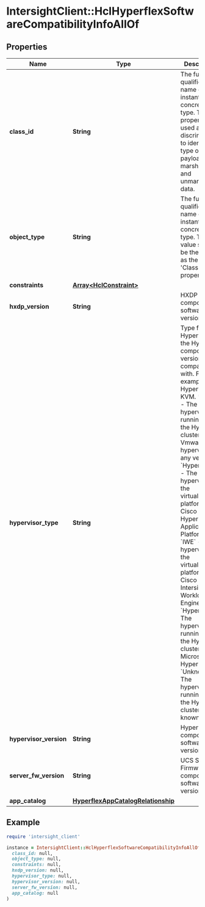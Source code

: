 # IntersightClient::HclHyperflexSoftwareCompatibilityInfoAllOf

## Properties

| Name | Type | Description | Notes |
| ---- | ---- | ----------- | ----- |
| **class_id** | **String** | The fully-qualified name of the instantiated, concrete type. This property is used as a discriminator to identify the type of the payload when marshaling and unmarshaling data. | [default to &#39;hcl.HyperflexSoftwareCompatibilityInfo&#39;] |
| **object_type** | **String** | The fully-qualified name of the instantiated, concrete type. The value should be the same as the &#39;ClassId&#39; property. | [default to &#39;hcl.HyperflexSoftwareCompatibilityInfo&#39;] |
| **constraints** | [**Array&lt;HclConstraint&gt;**](HclConstraint.md) |  | [optional] |
| **hxdp_version** | **String** | HXDP component software version. | [optional] |
| **hypervisor_type** | **String** | Type fo Hypervisor the HyperFlex components versions are compatible with. For example ESX, Hyperv or KVM. * &#x60;ESXi&#x60; - The hypervisor running on the HyperFlex cluster is a Vmware ESXi hypervisor of any version. * &#x60;HyperFlexAp&#x60; - The hypervisor of the virtualization platform is Cisco HyperFlex Application Platform. * &#x60;IWE&#x60; - The hypervisor of the virtualization platform is Cisco Intersight Workload Engine. * &#x60;Hyper-V&#x60; - The hypervisor running on the HyperFlex cluster is Microsoft Hyper-V. * &#x60;Unknown&#x60; - The hypervisor running on the HyperFlex cluster is not known. | [optional][default to &#39;ESXi&#39;] |
| **hypervisor_version** | **String** | Hypervisor component software version. | [optional] |
| **server_fw_version** | **String** | UCS Server Firmware component software version. | [optional] |
| **app_catalog** | [**HyperflexAppCatalogRelationship**](HyperflexAppCatalogRelationship.md) |  | [optional] |

## Example

```ruby
require 'intersight_client'

instance = IntersightClient::HclHyperflexSoftwareCompatibilityInfoAllOf.new(
  class_id: null,
  object_type: null,
  constraints: null,
  hxdp_version: null,
  hypervisor_type: null,
  hypervisor_version: null,
  server_fw_version: null,
  app_catalog: null
)
```

